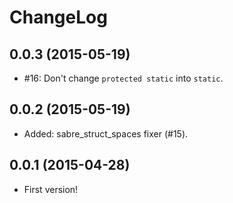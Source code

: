 ChangeLog
=========

0.0.3 (2015-05-19)
------------------

* #16: Don't change `protected static` into `static`.


0.0.2 (2015-05-19)
------------------

* Added: sabre_struct_spaces fixer (#15).


0.0.1 (2015-04-28)
------------------

* First version!
